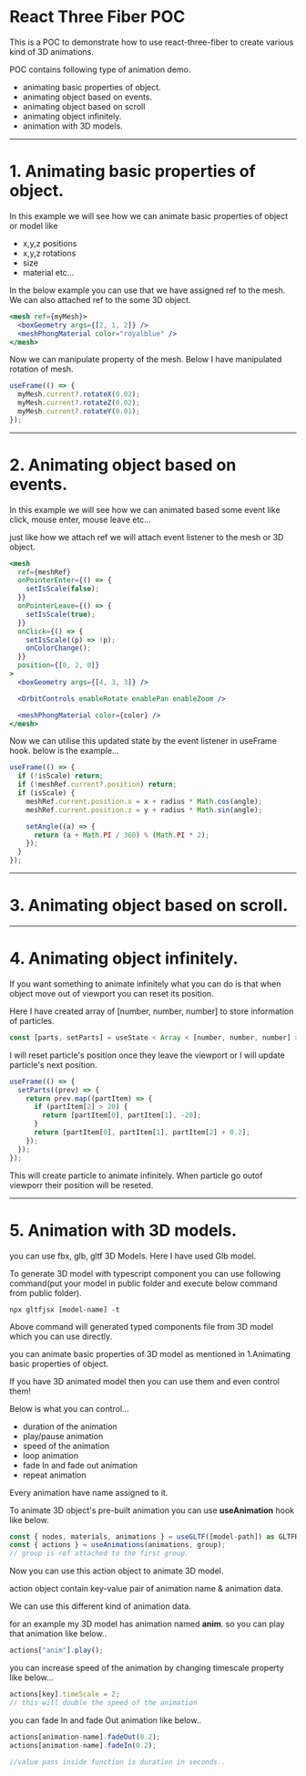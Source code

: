 # React Three Fiber POC

This is a POC to demonstrate how to use react-three-fiber to create various kind of 3D animations.

POC contains following type of animation demo.

- animating basic properties of object.
- animating object based on events.
- animating object based on scroll
- animating object infinitely.
- animation with 3D models.

---

# 1. Animating basic properties of object.

In this example we will see how we can animate basic properties of object or model like

- x,y,z positions
- x,y,z rotations
- size
- material etc...

In the below example you can use that we have assigned ref to the mesh. We can also attached ref to the some 3D object.

```jsx
<mesh ref={myMesh}>
  <boxGeometry args={[2, 1, 2]} />
  <meshPhongMaterial color="royalblue" />
</mesh>
```

Now we can manipulate property of the mesh. Below I have manipulated rotation of mesh.

```jsx
useFrame(() => {
  myMesh.current?.rotateX(0.02);
  myMesh.current?.rotateZ(0.02);
  myMesh.current?.rotateY(0.01);
});
```

---

# 2. Animating object based on events.

In this example we will see how we can animated based some event like click, mouse enter, mouse leave etc...

just like how we attach ref we will attach event listener to the mesh or 3D object.

```jsx
<mesh
  ref={meshRef}
  onPointerEnter={() => {
    setIsScale(false);
  }}
  onPointerLeave={() => {
    setIsScale(true);
  }}
  onClick={() => {
    setIsScale((p) => !p);
    onColorChange();
  }}
  position={[0, 2, 0]}
>
  <boxGeometry args={[4, 3, 3]} />

  <OrbitControls enableRotate enablePan enableZoom />

  <meshPhongMaterial color={color} />
</mesh>
```

Now we can utilise this updated state by the event listener in useFrame hook.
below is the example...

```jsx
useFrame(() => {
  if (!isScale) return;
  if (!meshRef.current?.position) return;
  if (isScale) {
    meshRef.current.position.x = x + radius * Math.cos(angle);
    meshRef.current.position.z = y + radius * Math.sin(angle);

    setAngle((a) => {
      return (a + Math.PI / 360) % (Math.PI * 2);
    });
  }
});
```

---

# 3. Animating object based on scroll.

---

# 4. Animating object infinitely.

If you want something to animate infinitely what you can do is that when object move out of viewport you can reset its position.

Here I have created array of [number, number, number] to store information of particles.

```jsx
const [parts, setParts] = useState < Array < [number, number, number] >> [];
```

I will reset particle's position once they leave the viewport or I will update particle's next position.

```jsx
useFrame(() => {
  setParts((prev) => {
    return prev.map((partItem) => {
      if (partItem[2] > 20) {
        return [partItem[0], partItem[1], -20];
      }
      return [partItem[0], partItem[1], partItem[2] + 0.2];
    });
  });
});
```

This will create particle to animate infinitely. When particle go outof viewporr their position will be reseted.

---

# 5. Animation with 3D models.

you can use fbx, glb, gltf 3D Models. Here I have used Glb model.

To generate 3D model with typescript component you can use following command(put your model in public folder and execute below command from public folder).

```shell
npx gltfjsx [model-name] -t
```

Above command will generated typed components file from 3D model which you can use directly.

you can animate basic properties of 3D model as mentioned in 1.Animating basic properties of object.

If you have 3D animated model then you can use them and even control them!

Below is what you can control...

- duration of the animation
- play/pause animation
- speed of the animation
- loop animation
- fade In and fade out animation
- repeat animation

Every animation have name assigned to it.

To animate 3D object's pre-built animation you can use **useAnimation** hook like below.

```jsx
const { nodes, materials, animations } = useGLTF([model-path]) as GLTFResult;
const { actions } = useAnimations(animations, group);
// group is ref attached to the first group.
```

Now you can use this action object to animate 3D model.

action object contain key-value pair of animation name & animation data.

We can use this different kind of animation data.

for an example my 3D model has animation named **anim**.
so you can play that animation like below..

```javascript
actions["anim"].play();
```

you can increase speed of the animation by changing timescale property like below...

```javascript
actions[key].timeScale = 2;
// this will double the speed of the animation
```

you can fade In and fade Out animation like below..

```javascript
actions[animation-name].fadeOut(0.2);
actions[animation-name].fadeIn(0.2);

//value pass inside function is duration in seconds..
```
